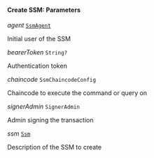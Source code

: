 

#### Create SSM: Parameters  
  
<article>

*agent* [`SsmAgent`](/docs/ssm-chaincode-agent--page#ssmagent) 

Initial user of the SSM

</article>
<article>

*bearerToken* `String?` 

Authentication token

</article>
<article>

*chaincode* `SsmChaincodeConfig` 

Chaincode to execute the command or query on

</article>
<article>

*signerAdmin* `SignerAdmin` 

Admin signing the transaction

</article>
<article>

*ssm* [`Ssm`](#ssm) 

Description of the SSM to create

</article>

